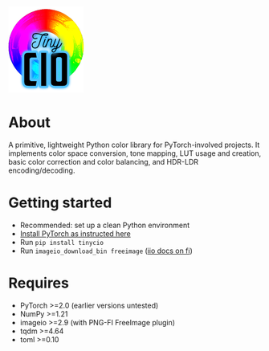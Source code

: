 ![tinycio](https://raw.githubusercontent.com/Sam-Izdat/tinycio/main/doc/images/tinycio_sm.png)

# About

A primitive, lightweight Python color library for PyTorch-involved projects. It implements color space conversion, tone mapping, LUT usage and creation, basic color correction and color balancing, and HDR-LDR encoding/decoding. 

# Getting started

* Recommended: set up a clean Python environment
* [Install PyTorch  as instructed here](https://pytorch.org/get-started/locally/)
* Run  `pip install tinycio`
* Run  `imageio_download_bin freeimage` ([iio docs on fi](https://imageio.readthedocs.io/en/stable/_autosummary/imageio.plugins.freeimage.html#module-imageio.plugins.freeimage))

# Requires

- PyTorch >=2.0 (earlier versions untested)
- NumPy >=1.21
- imageio >=2.9 (with PNG-FI FreeImage plugin)
- tqdm >=4.64
- toml >=0.10